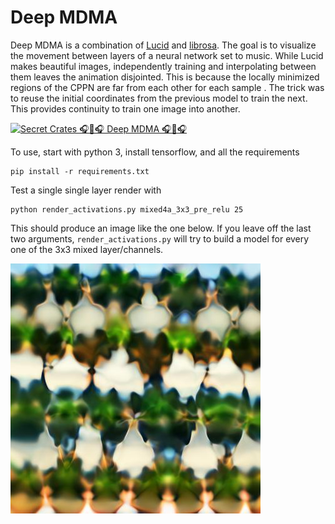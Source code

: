 # Deep MDMA

Deep MDMA is a combination of [Lucid](https://github.com/tensorflow/lucid) and [librosa](https://librosa.github.io/librosa/).
The goal is to visualize the movement between layers of a neural network set to music.
While Lucid makes beautiful images, independently training and interpolating between them leaves the animation disjointed.
This is because the locally minimized regions of the CPPN are far from each other for each sample .
The trick was to reuse the initial coordinates from the previous model to train the next.
This provides continuity to train one image into another.

[![Secret Crates 🎧💊🎧 Deep MDMA 🎧💊🎧](https://img.youtube.com/vi/qPi5UPAlwl8/0.jpg)](https://www.youtube.com/watch?v=qPi5UPAlwl8)

To use, start with python 3, install tensorflow, and all the requirements

    pip install -r requirements.txt

Test a single single layer render with

    python render_activations.py mixed4a_3x3_pre_relu 25

This should produce an image like the one below.
If you leave off the last two arguments, `render_activations.py` will try to build a model for every one of the 3x3 mixed layer/channels.

![Mixed 4a layer viz](src/mixed4a_3x3_pre_relu_1.jpg)